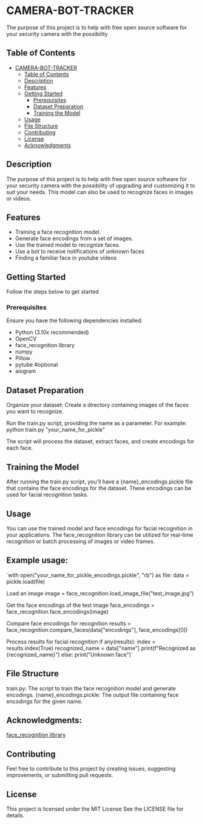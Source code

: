 # CAMERA-BOT-TRACKER

The purpose of this project is to help with free open source software for your security camera with the possibility

## Table of Contents

- [CAMERA-BOT-TRACKER](#CAMERA-BOT-TRACKER)
  - [Table of Contents](#table-of-contents)
  - [Description](#description)
  - [Features](#features)
  - [Getting Started](#getting-started)
    - [Prerequisites](#prerequisites)
    - [Dataset Preparation](#dataset-preparation)
    - [Training the Model](#training-the-model)
  - [Usage](#usage)
  - [File Structure](#file-structure)
  - [Contributing](#contributing)
  - [License](#license)
  - [Acknowledgments](#acknowledgments)

## Description

The purpose of this project is to help with free open source software for your security camera with the possibility of upgrading and customizing it to suit your needs. This model can also be used to recognize faces in images or videos.

## Features

- Training a face recognition model.
- Generate face encodings from a set of images.
- Use the trained model to recognize faces.
- Use a bot to receive notifications of unknown faces
- Finding a familiar face in youtube videos


## Getting Started

Follow the steps below to get started 

### Prerequisites

Ensure you have the following dependencies installed:

- Python (3.10x recommended)
- OpenCV
- face_recognition library
- numpy
- Pillow
- pytube #optional
- aiogram


## Dataset Preparation


Organize your dataset: Create a directory containing images of the faces you want to recognize.

Run the train.py script, providing the name as a parameter. For example:
python train.py "your_name_for_pickle"

The script will process the dataset, extract faces, and create encodings for each face.


## Training the Model


After running the train.py script, you'll have a {name}_encodings.pickle file that contains the face encodings for the dataset. These encodings can be used for facial recognition tasks.

## Usage
You can use the trained model and face encodings for facial recognition in your applications. The face_recognition library can be utilized for real-time recognition or batch processing of images or video frames.

## Example usage:
`with open("your_name_for_pickle_encodings.pickle", "rb") as file:
    data = pickle.load(file)

Load an image
image = face_recognition.load_image_file("test_image.jpg")

Get the face encodings of the test image
face_encodings = face_recognition.face_encodings(image)

Compare face encodings for recognition
results = face_recognition.compare_faces(data["encodings"], face_encodings[0])

Process results for facial recognition
if any(results):
    index = results.index(True)
    recognized_name = data["name"]
    print(f"Recognized as {recognized_name}")
else:
    print("Unknown face")`

## File Structure
train.py: The script to train the face recognition model and generate encodings.
{name}_encodings.pickle: The output file containing face encodings for the given name.



## Acknowledgments:



[face_recognition library](https://github.com/ageitgey/face_recognition)


## Contributing
Feel free to contribute to this project by creating issues, suggesting improvements, or submitting pull requests.


## License
This project is licensed under the MIT License See the LICENSE file for details.

